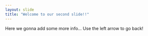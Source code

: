 ```yaml
---
layout: slide
title: "Welcome to our second slide!!"
---
```

Here we gonna add some more info...
Use the left arrow to go back!
